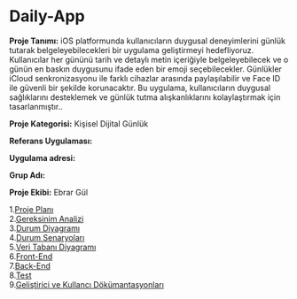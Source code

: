 # Daily-App
<p> <b>Proje Tanımı:</b> iOS platformunda kullanıcıların duygusal deneyimlerini günlük tutarak belgeleyebilecekleri bir uygulama geliştirmeyi hedefliyoruz. Kullanıcılar her gününü tarih ve detaylı metin içeriğiyle belgeleyebilecek ve o günün en baskın duygusunu ifade eden bir emoji seçebilecekler. Günlükler iCloud senkronizasyonu ile farklı cihazlar arasında paylaşılabilir ve Face ID ile güvenli bir şekilde korunacaktır. Bu uygulama, kullanıcıların duygusal sağlıklarını desteklemek ve günlük tutma alışkanlıklarını kolaylaştırmak için tasarlanmıştır..<p>

<p><b>Proje Kategorisi:</b> Kişisel Dijital Günlük <p>
<p><b>Referans Uygulaması:</b><p>
<p><b>Uygulama adresi:</b><p>
<p><b>Grup Adı:</b><p>
<p><b>Proje Ekibi:</b> Ebrar Gül<p>

1.[Proje Planı](Proje-Plani.md)<br>
2.[Gereksinim Analizi](Gereksinim-Analizi.md)<br>
3.[Durum Diyagramı](Durum-Diyagrami.md)<br>
4.[Durum Senaryoları](Durum-Senaryolari.md)<br>
5.[Veri Tabanı Diyagramı](Veri-Tabanı-Diyagrami.md)<br>
6.[Front-End](Front-End.md)<br>
7.[Back-End](Back-End.md)<br>
8.[Test](Test.md)<br>
9.[Geliştirici ve Kullancı Dökümantasyonları](Geliştirici-Ve-Kullanici-Dokumantasyonlari.md)<br>
